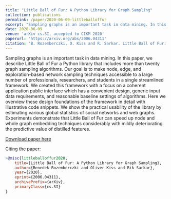 ```yaml
---
title: "Little Ball of Fur: A Python Library for Graph Sampling"
collection: publications
permalink: /paper/2020-06-09-littleballoffur
excerpt: "Sampling graphs is an important task in data mining. In this paper, we describe Little Ball of Fur a Python library that includes more than twenty graph sampling algorithms. Our goal is to make node, edge, and exploration-based network sampling techniques accessible to a large number of professionals, researchers, and students in a single streamlined framework. We created this framework with a focus on a coherent application public interface which has a convenient design, generic input data requirements, and reasonable baseline settings of algorithms. Here we overview these design foundations of the framework in detail with illustrative code snippets. We show the practical usability of the library by estimating various global statistics of social networks and web graphs. Experiments demonstrate that Little Ball of Fur can speed up node and whole graph embedding techniques considerably with mildly deteriorating the predictive value of distilled features."
date: 2020-06-09
venue: 'arXiv cs.SI, accepted to CIKM 2020'
paperurl: 'https://arxiv.org/abs/2006.04311'
citation: 'B. Rozemberczki, O. Kiss and R. Sarkar. Little Ball of Fur: A Python Library for Graph Sampling, ArXiV 2020.'
---
```


Sampling graphs is an important task in data mining. In this paper, we describe Little Ball of Fur a Python library that includes more than twenty graph sampling algorithms. Our goal is to make node, edge, and exploration-based network sampling techniques accessible to a large number of professionals, researchers, and students in a single streamlined framework. We created this framework with a focus on a coherent application public interface which has a convenient design, generic input data requirements, and reasonable baseline settings of algorithms. Here we overview these design foundations of the framework in detail with illustrative code snippets. We show the practical usability of the library by estimating various global statistics of social networks and web graphs. Experiments demonstrate that Little Ball of Fur can speed up node and whole graph embedding techniques considerably with mildly deteriorating the predictive value of distilled features.

[Download paper here](https://arxiv.org/abs/2006.04311)

Citing the paper:
```bibtex
>@misc{littleballoffur2020,
    title={Little Ball of Fur: A Python Library for Graph Sampling},
    author={Benedek Rozemberczki and Oliver Kiss and Rik Sarkar},
    year={2020},
    eprint={2006.04311},
    archivePrefix={arXiv},
    primaryClass={cs.SI}
}
```
